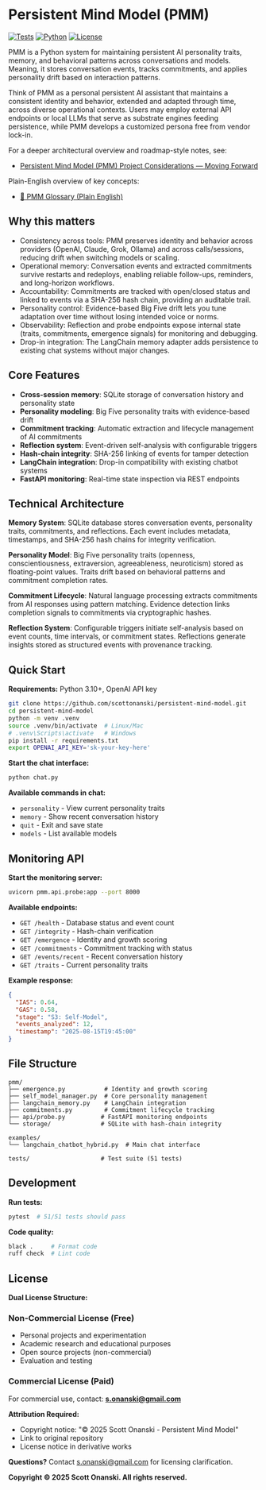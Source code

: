 # Persistent Mind Model (PMM)

[![Tests](https://img.shields.io/badge/tests-51%2F51%20passing-green)](https://github.com/scottonanski/persistent-mind-model)
[![Python](https://img.shields.io/badge/python-3.10%2B-blue)](https://github.com/scottonanski/persistent-mind-model)
[![License](https://img.shields.io/badge/license-dual-orange)](https://github.com/scottonanski/persistent-mind-model)

PMM is a Python system for maintaining persistent AI personality traits, memory, and behavioral patterns across conversations and models. Meaning, it stores conversation events, tracks commitments, and applies personality drift based on interaction patterns.

Think of PMM as a personal persistent AI assistant that maintains a consistent identity and behavior, extended and adapted through time, across diverse operational contexts. Users may employ external API endpoints or local LLMs that serve as substrate engines feeding persistence, while PMM develops a customized persona free from vendor lock-in.

For a deeper architectural overview and roadmap-style notes, see:
- [Persistent Mind Model (PMM) Project Considerations — Moving Forward](Persistent%20Mind%20Model%20(PMM)%20Project%20Considerations%20-%20Moving%20Forward.md)

Plain-English overview of key concepts:
- [🧠 PMM Glossary (Plain English)](PMM_Glossary.md)


## Why this matters

- Consistency across tools: PMM preserves identity and behavior across providers (OpenAI, Claude, Grok, Ollama) and across calls/sessions, reducing drift when switching models or scaling.
- Operational memory: Conversation events and extracted commitments survive restarts and redeploys, enabling reliable follow-ups, reminders, and long-horizon workflows.
- Accountability: Commitments are tracked with open/closed status and linked to events via a SHA-256 hash chain, providing an auditable trail.
- Personality control: Evidence-based Big Five drift lets you tune adaptation over time without losing intended voice or norms.
- Observability: Reflection and probe endpoints expose internal state (traits, commitments, emergence signals) for monitoring and debugging.
- Drop-in integration: The LangChain memory adapter adds persistence to existing chat systems without major changes.

## Core Features

- **Cross-session memory**: SQLite storage of conversation history and personality state
- **Personality modeling**: Big Five personality traits with evidence-based drift
- **Commitment tracking**: Automatic extraction and lifecycle management of AI commitments
- **Reflection system**: Event-driven self-analysis with configurable triggers
- **Hash-chain integrity**: SHA-256 linking of events for tamper detection
- **LangChain integration**: Drop-in compatibility with existing chatbot systems
- **FastAPI monitoring**: Real-time state inspection via REST endpoints

## Technical Architecture

**Memory System**: SQLite database stores conversation events, personality traits, commitments, and reflections. Each event includes metadata, timestamps, and SHA-256 hash chains for integrity verification.

**Personality Model**: Big Five personality traits (openness, conscientiousness, extraversion, agreeableness, neuroticism) stored as floating-point values. Traits drift based on behavioral patterns and commitment completion rates.

**Commitment Lifecycle**: Natural language processing extracts commitments from AI responses using pattern matching. Evidence detection links completion signals to commitments via cryptographic hashes.

**Reflection System**: Configurable triggers initiate self-analysis based on event counts, time intervals, or commitment states. Reflections generate insights stored as structured events with provenance tracking.

## Quick Start

**Requirements:** Python 3.10+, OpenAI API key

```bash
git clone https://github.com/scottonanski/persistent-mind-model.git
cd persistent-mind-model
python -m venv .venv
source .venv/bin/activate  # Linux/Mac
# .venv\Scripts\activate   # Windows
pip install -r requirements.txt
export OPENAI_API_KEY='sk-your-key-here'
```

**Start the chat interface:**
```bash
python chat.py
```

**Available commands in chat:**
- `personality` - View current personality traits
- `memory` - Show recent conversation history
- `quit` - Exit and save state
- `models` - List available models


## Monitoring API

**Start the monitoring server:**
```bash
uvicorn pmm.api.probe:app --port 8000
```

**Available endpoints:**
- `GET /health` - Database status and event count
- `GET /integrity` - Hash-chain verification  
- `GET /emergence` - Identity and growth scoring
- `GET /commitments` - Commitment tracking with status
- `GET /events/recent` - Recent conversation history
- `GET /traits` - Current personality traits

**Example response:**
```json
{
  "IAS": 0.64,
  "GAS": 0.58,
  "stage": "S3: Self-Model",
  "events_analyzed": 12,
  "timestamp": "2025-08-15T19:45:00"
}
```

## File Structure

```
pmm/
├── emergence.py           # Identity and growth scoring
├── self_model_manager.py  # Core personality management
├── langchain_memory.py    # LangChain integration
├── commitments.py         # Commitment lifecycle tracking
├── api/probe.py          # FastAPI monitoring endpoints
└── storage/              # SQLite with hash-chain integrity

examples/
└── langchain_chatbot_hybrid.py  # Main chat interface

tests/                    # Test suite (51 tests)
```

## Development

**Run tests:**
```bash
pytest  # 51/51 tests should pass
```

**Code quality:**
```bash
black .     # Format code
ruff check  # Lint code
```

## License

**Dual License Structure:**

### Non-Commercial License (Free)
- Personal projects and experimentation
- Academic research and educational purposes  
- Open source projects (non-commercial)
- Evaluation and testing

### Commercial License (Paid)
For commercial use, contact: **s.onanski@gmail.com**

**Attribution Required:**
- Copyright notice: "© 2025 Scott Onanski - Persistent Mind Model"
- Link to original repository
- License notice in derivative works

**Questions?** Contact s.onanski@gmail.com for licensing clarification.

**Copyright © 2025 Scott Onanski. All rights reserved.**
